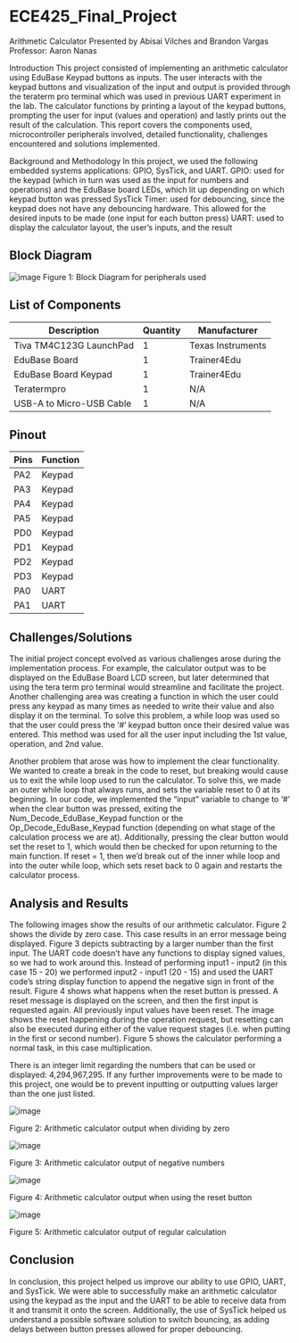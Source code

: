 # ECE425_Final_Project
Arithmetic Calculator
Presented by Abisai Vilches and Brandon Vargas
Professor: Aaron Nanas

Introduction
This project consisted of implementing an arithmetic calculator using EduBase Keypad buttons as inputs. The user interacts with the keypad buttons and visualization of the input and output is provided through the teraterm pro terminal which was used in previous UART experiment in the lab. The calculator functions by printing a layout of the keypad buttons, prompting the user for input (values and operation) and lastly prints out the result of the calculation.  This report covers the components used, microcontroller peripherals involved, detailed functionality, challenges encountered and solutions implemented. 

Background and Methodology
In this project, we used the following embedded systems applications: GPIO, SysTick, and UART.
GPIO: used for the keypad (which in turn was used as the input for numbers and operations) and the EduBase board LEDs, which lit up depending on which keypad button was pressed
SysTick Timer: used for debouncing, since the keypad does not have any debouncing hardware. This allowed for the desired inputs to be made (one input for each button press)
UART: used to display the calculator layout, the user’s inputs, and the result

## Block Diagram
![image](https://github.com/user-attachments/assets/1ac1e570-0732-4f33-8bed-8a406037fdb1)
Figure 1: Block Diagram for peripherals used

## List of Components

| Description | Quantity | Manufacturer |
| --- | --- | --- |
| Tiva TM4C123G LaunchPad | 1 | Texas Instruments |
| EduBase Board | 1 | Trainer4Edu |
| EduBase Board Keypad | 1 | Trainer4Edu |
| Teratermpro | 1 | N/A |
| USB-A to Micro-USB Cable | 1 | N/A |


## Pinout

| Pins | Function |
| --- | --- |
| PA2 | Keypad |
| PA3 | Keypad |
| PA4 | Keypad |
| PA5 | Keypad |
| PD0 | Keypad |
| PD1 | Keypad |
| PD2 | Keypad |
| PD3 | Keypad |
| PA0 | UART |
| PA1 | UART |

## Challenges/Solutions
The initial project concept evolved as various challenges arose during the implementation process. For example, the calculator output was to be displayed on the EduBase Board LCD screen, but later determined that using the tera term pro terminal would streamline and facilitate the project. Another challenging area was creating a function in which the user could press any keypad as many times as needed to write their value and also display it on the terminal. To solve this problem, a while loop was used so that the user could press the ‘#’ keypad button once their desired value was entered. This method was used for all the user input including the 1st value, operation, and 2nd value.  

Another problem that arose was how to implement the clear functionality. We wanted to create a break in the code to reset, but breaking would cause us to exit the while loop used to run the calculator. To solve this, we made an outer while loop that always runs, and sets the variable reset to 0 at its beginning. In our code, we implemented the “input” variable to change to ‘#’ when the clear button was pressed, exiting the Num_Decode_EduBase_Keypad function or the Op_Decode_EduBase_Keypad function (depending on what stage of the calculation process we are at). Additionally, pressing the clear button would set the reset to 1, which would then be checked for upon returning to the main function. If reset = 1, then we’d break out of the inner while loop and into the outer while loop, which sets reset back to 0 again and restarts the calculator process.

## Analysis and Results
The following images show the results of our arithmetic calculator. Figure 2 shows the divide by zero case. This case results in an error message being displayed. Figure 3 depicts subtracting by a larger number than the first input. The UART code doesn’t have any functions to display signed values, so we had to work around this. Instead of performing input1 - input2 (in this case 15 - 20) we performed input2 - input1 (20 - 15) and used the UART code’s string display function to append the negative sign in front of the result. Figure 4 shows what happens when the reset button is pressed. A reset message is displayed on the screen, and then the first input is requested again. All previously input values have been reset. The image shows the reset happening during the operation request, but resetting can also be executed during either of the value request stages (i.e. when putting in the first or second number). Figure 5 shows the calculator performing a normal task, in this case multiplication.

There is an integer limit regarding the numbers that can be used or displayed: 4,294,967,295. If any further improvements were to be made to this project, one would be to prevent inputting or outputting values larger than the one just listed.

![image](https://github.com/user-attachments/assets/344bcd06-106f-444f-8ae1-e5861367d126)

Figure 2: Arithmetic calculator output when dividing by zero

![image](https://github.com/user-attachments/assets/d770c15b-27d1-4050-bf4c-4c4fafa3bf1f)

Figure 3: Arithmetic calculator output of negative numbers

![image](https://github.com/user-attachments/assets/ed9ea80c-0af8-4fd5-9bfb-37d66681e1c9)

Figure 4: Arithmetic calculator output when using the reset button

![image](https://github.com/user-attachments/assets/b7db2737-9b60-403e-a3c4-22d287eb831f)

Figure 5: Arithmetic calculator output of regular calculation 

## Conclusion
In conclusion, this project helped us improve our ability to use GPIO, UART, and SysTick. We were able to successfully make an arithmetic calculator using the keypad as the input and the UART to be able to receive data from it and transmit it onto the screen. Additionally, the use of SysTick helped us understand a possible software solution to switch bouncing, as adding delays between button presses allowed for proper debouncing.
